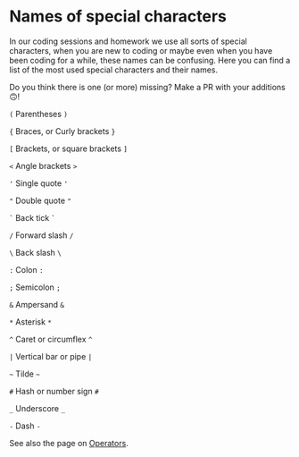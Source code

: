 
# Names of special characters

In our coding sessions and homework we use all sorts of special characters, when you are new to coding or maybe even when you have been coding for a while, these names can be confusing. Here you can find a list of the most used special characters and their names.

Do you think there is one (or more) missing? Make a PR with your additions 🙃!


`(` Parentheses `)`

`{` Braces, or Curly brackets `}`

`[` Brackets, or square brackets `]`

`<` Angle brackets `>`

`'` Single quote `'` 

`"` Double quote `"`

`` ` `` Back tick `` ` ``

`/` Forward slash `/`

`\` Back slash `\`

`:` Colon `:`

`;` Semicolon `;`

`&` Ampersand `&`

`*` Asterisk `*`

`^` Caret or circumflex `^`

`|` Vertical bar or pipe `|`

`~` Tilde `~`

`#` Hash or number sign `#`

`_` Underscore `_`

`-` Dash `-`

See also the page on [Operators](./operators.md).
